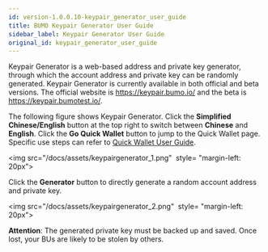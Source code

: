 ```yaml
---
id: version-1.0.0.10-keypair_generator_user_guide
title: BUMO Keypair Generator User Guide
sidebar_label: Keypair Generator User Guide
original_id: keypair_generator_user_guide
---
```


Keypair Generator is a web-based address and private key generator, through which the account address and private key can be randomly generated. Keypair Generator is currently available in both official and beta versions. The official website is https://keypair.bumo.io/ and the beta is https://keypair.bumotest.io/. 

The following figure shows Keypair Generator. Click the **Simplified Chinese/English** button at the top right to switch between **Chinese** and **English**. Click the **Go Quick Wallet** button to jump to the Quick Wallet page.  Specific use steps can refer to [Quick Wallet User Guide](../quick_wallet_user_guide).

<img src="/docs/assets/keypairgenerator_1.png"
​     style= "margin-left: 20px">

Click the **Generator** button to directly generate a random account address and private key. 

<img src="/docs/assets/keypairgenerator_2.png"
​     style= "margin-left: 20px">


**Attention**: The generated private key must be backed up and saved. Once lost, your BUs are likely to be stolen by others.
